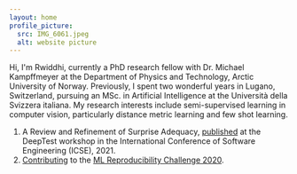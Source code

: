 ```yaml
---
layout: home
profile_picture:
  src: IMG_6061.jpeg
  alt: website picture
---
```


<p>

Hi, I'm Rwiddhi, currently a PhD research fellow with Dr. Michael Kampffmeyer at the Department of Physics and Technology, Arctic University of Norway. Previously, I spent two wonderful years in Lugano, Switzerland, pursuing an MSc. in Artificial Intelligence at the Università della Svizzera italiana. My research interests include semi-supervised learning in computer vision, particularly distance metric learning and few shot learning. 
</p>

<p>

1. A Review and Refinement of Surprise Adequacy, [published](https://conf.researchr.org/home/deeptest-2021#event-overview) at the DeepTest workshop in the International Conference of Software Engineering (ICSE), 2021. 
2. [Contributing](https://arxiv.org/abs/2105.06724) to the [ML Reproducibility Challenge 2020](https://paperswithcode.com/rc2020).
</p>


